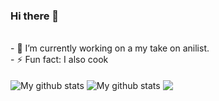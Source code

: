 ### Hi there 👋
<br/>

<!--
**kandysh/kandysh** is a ✨ _special_ ✨ repository because its `README.md` (this file) appears on your GitHub profile.

Here are some ideas to get you started:
--!>
- 🔭 I’m currently working on a my take on anilist.
<br/>
- ⚡ Fun fact: I also cook 
<br/>
<br/>

<img align="center" src="https://github-readme-streak-stats.herokuapp.com?user=kandysh&theme=vue-dark&hide_border=true&date_format=M%20j%5B%2C%20Y%5D" alt="My github stats" />

<img align="center" src="https://github-readme-stats.vercel.app/api?username=kandysh&show_icons=true&include_all_commits=true&theme=cobalt&hide_border=true" alt="My github stats" /> 

<img align="center" src="https://github-readme-stats.vercel.app/api/top-langs/?username=kandysh&layout=compact&theme=cobalt&hide_border=true" />

